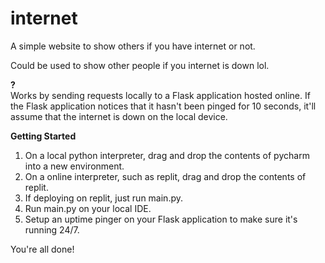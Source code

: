 # internet
A simple website to show others if you have internet or not.

Could be used to show other people if you internet is down lol.

**?** <br>
Works by sending requests locally to a Flask application hosted online. If the Flask application notices that it hasn't been pinged for 10 seconds, it'll assume that the internet is down on the local device.

**Getting Started**
1. On a local python interpreter, drag and drop the contents of pycharm into a new environment.
2. On a online interpreter, such as replit, drag and drop the contents of replit.
3. If deploying on replit, just run main.py.
4. Run main.py on your local IDE.
5. Setup an uptime pinger on your Flask application to make sure it's running 24/7.

You're all done!

